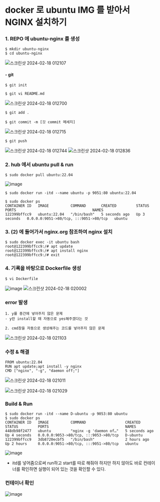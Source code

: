# docker 로 ubuntu IMG 를 받아서 NGINX 설치하기

### 1. REPO 에 ubuntu-nginx 를 생성
```
$ mkdir ubuntu-nginx
$ cd ubuntu-nginx
```
![스크린샷 2024-02-18 012107](https://github.com/qkralsgml78/ubuntu-nginx/assets/149050285/c5c0a5c3-7bfc-4e44-90ea-5006697ce0f9)


#### - git
```
$ git init

$ git vi README.md
```
![스크린샷 2024-02-18 012700](https://github.com/qkralsgml78/ubuntu-nginx/assets/149050285/af8419db-7d05-4af4-93a3-5a159cab1959)
```
$ git add .

$ git commit -m [깃 commit 메세지]
```
![스크린샷 2024-02-18 012715](https://github.com/qkralsgml78/ubuntu-nginx/assets/149050285/b27278cd-f336-4388-a784-bc000dc11a6a)

```
$ git push
```
![스크린샷 2024-02-18 012744](https://github.com/qkralsgml78/ubuntu-nginx/assets/149050285/7d2a9d0c-8562-4369-a034-9b17473bcf7e)
![스크린샷 2024-02-18 012836](https://github.com/qkralsgml78/ubuntu-nginx/assets/149050285/41dbd67e-fccf-4d36-a02c-df7bd9c64130)




### 2. hub 에서 ubuntu pull & run
```
$ sudo docker pull ubuntu:22.04
```
![image](https://github.com/qkralsgml78/ubuntu-nginx/assets/149050285/138745f7-924a-408e-be55-1ff134e6a14c)

```
$ sudo docker run -itd --name ubuntu -p 9051:80 ubuntu:22.04

$ sudo docker ps
CONTAINER ID   IMAGE          COMMAND       CREATED         STATUS         PORTS                                   NAMES
122399bffcc9   ubuntu:22.04   "/bin/bash"   5 seconds ago   Up 3 seconds   0.0.0.0:9051->80/tcp, :::9051->80/tcp   ubuntu
```



### 3. (2) 에 들어가서 nginx.org 참조하여 nginx 설치
```
$ sudo docker exec -it ubuntu bash
root@122399bffcc9:/# apt update
root@122399bffcc9:/# apt install nginx
root@122399bffcc9:/# exit
```

### 4. 기록을 바탕으로 Dockerfile 생성
```
$ vi Dockerfile
```
![image](https://github.com/qkralsgml78/ubuntu-nginx/assets/149050285/41336938-4f0e-4bd3-805f-c1e5d0ec0e9d)
![스크린샷 2024-02-18 020002](https://github.com/qkralsgml78/ubuntu-nginx/assets/149050285/9c58f37a-a37e-4899-881b-23ed719c6eb4)

### error 발생
```
1. y를 중간에 넣어주지 않은 문제
- y란 install할 때 자동으로 yes해주겠다는 것

2. cmd창을 자동으로 생성해주는 코드를 넣어주지 않은 문제
```
![스크린샷 2024-02-18 021103](https://github.com/qkralsgml78/ubuntu-nginx/assets/149050285/8b3ea568-eb6d-4846-b63e-12d11b9e8f81)

### 수정 & 해결
```
FROM ubuntu:22.04
RUN apt update;apt install -y nginx
CMD ["nginx", "-g", "daemon off;"]
```

![스크린샷 2024-02-18 021011](https://github.com/qkralsgml78/ubuntu-nginx/assets/149050285/441d8355-a3bd-4c45-8a3b-a4fb4d860838)

![스크린샷 2024-02-18 021029](https://github.com/qkralsgml78/ubuntu-nginx/assets/149050285/050794f5-ca40-4b05-83b9-6eee9638fc0d)

### Build & Run
```
$ sudo docker run -itd --name D-ubuntu -p 9053:80 ubuntu
$ sudo docker ps
CONTAINER ID   IMAGE          COMMAND                  CREATED         STATUS         PORTS                                   NAMES
448db98f2477   ubuntu         "nginx -g 'daemon of…"   5 seconds ago   Up 4 seconds   0.0.0.0:9053->80/tcp, :::9053->80/tcp   D-ubuntu
122399bffcc9   3db8720ecbf5   "/bin/bash"              2 hours ago     Up 2 hours     0.0.0.0:9051->80/tcp, :::9051->80/tcp   ubuntu
```
![image](https://github.com/qkralsgml78/ubuntu-nginx/assets/149050285/6142004b-d591-48f0-9158-230d294b10bd)
- itd를 넣어줌으로써 run하고 start를 따로 해줘야 하지만 하지 않아도 바로 컨테이너를 확인하면 실행이 되어 있는 것을 확인할 수 있다.
  

### 컨테이너 확인

![image](https://github.com/qkralsgml78/ubuntu-nginx/assets/149050285/4b3ae619-2e2d-4106-8ebd-0e2f257fe703)
